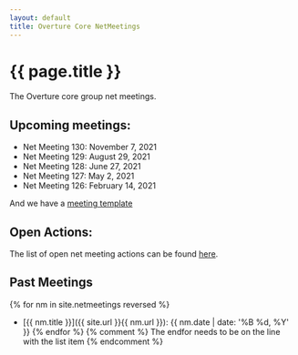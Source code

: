 ```yaml
---
layout: default
title: Overture Core NetMeetings
---
```


# {{ page.title }}

The Overture core group net meetings. 

## Upcoming meetings:

* Net Meeting 130: November 7, 2021
* Net Meeting 129: August 29, 2021
* Net Meeting 128: June 27, 2021
* Net Meeting 127: May 2, 2021
* Net Meeting 126: February 14, 2021

And we have a [meeting template](template.html)

## Open Actions:

The list of open net meeting actions can be found [here](https://github.com/overturetool/overturetool.github.io/issues?q=is%3Aopen+is%3Aissue+label%3A%22action+net-meeting%22).

## Past Meetings

{% for nm in site.netmeetings reversed %}
* [{{ nm.title }}]({{ site.url }}{{ nm.url }}): {{ nm.date | date: '%B %d, %Y' }} {% endfor %}
{% comment %} The endfor needs to be on the line with the list item {% endcomment %}


